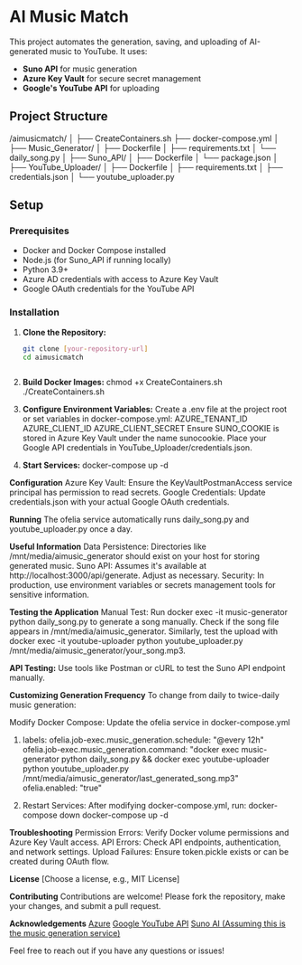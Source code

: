 
# AI Music Match

This project automates the generation, saving, and uploading of AI-generated music to YouTube. It uses:

- **Suno API** for music generation
- **Azure Key Vault** for secure secret management
- **Google's YouTube API** for uploading

## Project Structure

/aimusicmatch/
│
├── CreateContainers.sh
├── docker-compose.yml
│
├── Music_Generator/
│   ├── Dockerfile
│   ├── requirements.txt
│   └── daily_song.py
│
├── Suno_API/
│   ├── Dockerfile
│   └── package.json
│
├── YouTube_Uploader/
│   ├── Dockerfile
│   ├── requirements.txt
│   ├── credentials.json
│   └── youtube_uploader.py



## Setup

### Prerequisites

- Docker and Docker Compose installed
- Node.js (for Suno_API if running locally)
- Python 3.9+
- Azure AD credentials with access to Azure Key Vault
- Google OAuth credentials for the YouTube API

### Installation

1. **Clone the Repository:**
   ```bash
   git clone [your-repository-url]
   cd aimusicmatch



2. **Build Docker Images:**
chmod +x CreateContainers.sh
./CreateContainers.sh


3. **Configure Environment Variables:**
Create a .env file at the project root or set variables in docker-compose.yml:
AZURE_TENANT_ID
AZURE_CLIENT_ID
AZURE_CLIENT_SECRET
Ensure SUNO_COOKIE is stored in Azure Key Vault under the name sunocookie.
Place your Google API credentials in YouTube_Uploader/credentials.json.



4. **Start Services:**
docker-compose up -d

**Configuration**
Azure Key Vault: Ensure the KeyVaultPostmanAccess service principal has permission to read secrets.
Google Credentials: Update credentials.json with your actual Google OAuth credentials.

**Running**
The ofelia service automatically runs daily_song.py and youtube_uploader.py once a day.

**Useful Information**
Data Persistence: Directories like /mnt/media/aimusic_generator should exist on your host for storing generated music.
Suno API: Assumes it's available at http://localhost:3000/api/generate. Adjust as necessary.
Security: In production, use environment variables or secrets management tools for sensitive information.

**Testing the Application**
Manual Test: 
Run docker exec -it music-generator python daily_song.py to generate a song manually.
Check if the song file appears in /mnt/media/aimusic_generator.
Similarly, test the upload with docker exec -it youtube-uploader python youtube_uploader.py /mnt/media/aimusic_generator/your_song.mp3.

**API Testing:**
Use tools like Postman or cURL to test the Suno API endpoint manually.

**Customizing Generation Frequency**
To change from daily to twice-daily music generation:


Modify Docker Compose: Update the ofelia service in docker-compose.yml
1. labels:
  ofelia.job-exec.music_generation.schedule: "@every 12h"
  ofelia.job-exec.music_generation.command: "docker exec music-generator python daily_song.py && docker exec youtube-uploader python youtube_uploader.py /mnt/media/aimusic_generator/last_generated_song.mp3"
  ofelia.enabled: "true"


2. Restart Services: After modifying docker-compose.yml, run:
docker-compose down
docker-compose up -d



**Troubleshooting**
Permission Errors: Verify Docker volume permissions and Azure Key Vault access.
API Errors: Check API endpoints, authentication, and network settings.
Upload Failures: Ensure token.pickle exists or can be created during OAuth flow.

**License**
[Choose a license, e.g., MIT License]

**Contributing**
Contributions are welcome! Please fork the repository, make your changes, and submit a pull request.

**Acknowledgements**
[Azure](https://azure.microsoft.com/)
[Google YouTube API](https://developers.google.com/youtube/v3)
[Suno AI (Assuming this is the music generation service)](https://www.suno.ai/)

Feel free to reach out if you have any questions or issues!





